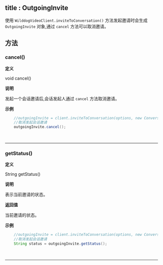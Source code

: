 title : OutgoingInvite
---

<span id="OutgoingInvite" />

使用 `WilddogVideoClient.inviteToConversation()` 方法发起邀请时会生成 `OutgoingInvite` 对象,通过 `cancel` 方法可以取消邀请。
## 方法
### cancel()

**定义**   

void cancel()

**说明**

发起一个会话邀请后,会话发起人通过 `cancel` 方法取消邀请。

**示例**

```java
	//outgoingInvite = client.inviteToConversation(options, new ConversationCallback() {//...});
	//取消发起会话邀请
	outgoingInvite.cancel();
```

</br>

---

### getStatus()

**定义**

String getStatus()

**说明**

表示当前邀请的状态。

**返回值**

当前邀请的状态。

**示例**

```java
	//outgoingInvite = client.inviteToConversation(options, new ConversationCallback() {//...});
	//取消发起会话邀请
	String status = outgoingInvite.getStatus();
```

</br>

---